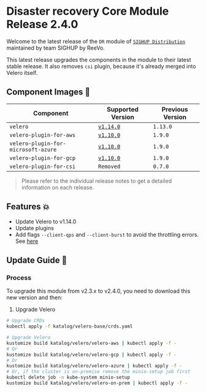 # Disaster recovery Core Module Release 2.4.0

Welcome to the latest release of the `DR` module of [`SIGHUP Distribution`](https://github.com/sighupio/distribution) maintained by team SIGHUP by ReeVo.

This latest release upgrades the components in the module to their latest stable release.
It also removes `csi` plugin, because it's already merged into Velero itself.

## Component Images 🚢

| Component                           | Supported Version                                                                                   | Previous Version |
|-------------------------------------|-----------------------------------------------------------------------------------------------------|------------------|
| `velero`                            | [`v1.14.0`](https://github.com/vmware-tanzu/velero/releases/tag/v1.14.0)                            | `1.13.0`         |
| `velero-plugin-for-aws`             | [`v1.10.0`](https://github.com/vmware-tanzu/velero-plugin-for-aws/releases/tag/v1.10.0)             | `1.9.0`          |
| `velero-plugin-for-microsoft-azure` | [`v1.10.0`](https://github.com/vmware-tanzu/velero-plugin-for-microsoft-azure/releases/tag/v1.10.0) | `1.9.0`          |
| `velero-plugin-for-gcp`             | [`v1.10.0`](https://github.com/vmware-tanzu/velero-plugin-for-gcp/releases/tag/v1.10.0)             | `1.9.0`          |
| `velero-plugin-for-csi`             | `Removed`                                                                                           | `0.7.0`          |

> Please refer to the individual release notes to get a detailed information on each release.

## Features 💥

- Update Velero to v1.14.0
- Update plugins
- Add flags `--client-qps` and `--client-burst` to avoid the throttling errors. See [here](https://github.com/vmware-tanzu/velero/issues/3191)

## Update Guide 🦮

### Process

To upgrade this module from v2.3.x to v2.4.0, you need to download this new version and then:

1. Upgrade Velero
```bash
# Upgrade CRDs
kubectl apply -f katalog/velero-base/crds.yaml

# Upgrade Velero
kustomize build katalog/velero/velero-aws | kubectl apply -f -
# Or
kustomize build katalog/velero/velero-gcp | kubectl apply -f -
# Or
kustomize build katalog/velero/velero-azure | kubectl apply -f -
# Or, if the cluster is on-premise remove the minio-setup job first
kubectl delete job -n kube-system minio-setup
kustomize build katalog/velero/velero-on-prem | kubectl apply -f -
```
